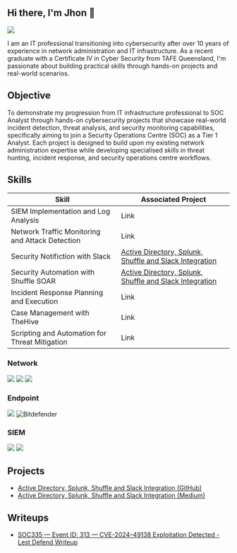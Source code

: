 ## Hi there, I'm Jhon 👋
<a href="https://linkedin.com/in/jhon-quinones/"><img src="https://img.shields.io/badge/-LinkedIn-0072b1?&style=for-the-badge&logo=linkedin&logoColor=white" /></a>

I am an IT professional transitioning into cybersecurity after over 10 years of experience in network administration and IT infrastructure. As a recent graduate with a Certificate IV in Cyber Security from TAFE Queensland, I'm passionate about building practical skills through hands-on projects and real-world scenarios.

## Objective
To demonstrate my progression from IT infrastructure professional to SOC Analyst through hands-on cybersecurity projects that showcase real-world incident detection, threat analysis, and security monitoring capabilities, specifically aiming to join a Security Operations Centre (SOC) as a Tier 1 Analyst. Each project is designed to build upon my existing network administration expertise while developing specialised skills in threat hunting, incident response, and security operations centre workflows.

## Skills

| Skill                                         | Associated Project         |
|-----------------------------------------------|----------------------------|
| SIEM Implementation and Log Analysis          | <a hreff="">Link</a>|
| Network Traffic Monitoring and Attack Detection |<a hreff="">Link</a>|
| Security Notifiction with Slack               | <a href="https://github.com/onixgod/Active-Directory-Shuffler-and-Slack-Integration">Active Directory, Splunk, Shuffle and Slack Integration</a>|   
| Security Automation with Shuffle SOAR         | <a href="https://github.com/onixgod/Active-Directory-Shuffler-and-Slack-Integration">Active Directory, Splunk, Shuffle and Slack Integration</a>|
| Incident Response Planning and Execution      | <a hreff="">Link</a>|
| Case Management with TheHive                  | <a hreff="">Link</a>|
| Scripting and Automation for Threat Mitigation | <a hreff="">Link</a>|

### Network
<div>
    <img src="https://img.shields.io/badge/-Wireshark-1679A7?&style=for-the-badge&logo=Wireshark&logoColor=white" />
    <img src="https://img.shields.io/badge/-Suricata-EF3B2D?&style=for-the-badge&logo=Suricata&logoColor=white" />
    <img src="https://img.shields.io/badge/-Zeek-777BB4?&style=for-the-badge&logo=Zeek&logoColor=white" />
</div>

### Endpoint
<div>
    <img src="https://img.shields.io/badge/-Microsoft_Defender_for_Endpoint-00A4EF?&style=for-the-badge&logo=Microsoft&logoColor=white" />
    <img src="https://img.shields.io/badge/-Bitdefender-DF1632?style=for-the-badge&logo=bitdefender&logoColor=white" alt="Bitdefender" />
</div>

### SIEM
<div>
    <img src="https://img.shields.io/badge/-Splunk-000000?&style=for-the-badge&logo=Splunk&logoColor=white" />
    <img src="https://img.shields.io/badge/-Elastic-005571?&style=for-the-badge&logo=Elastic&logoColor=white" />
</div>

## Projects
- <a href="https://github.com/onixgod/Active-Directory-Shuffler-and-Slack-Integration">Active Directory, Splunk, Shuffle and Slack Integration (GitHub)</a>
- <a href="https://medium.com/@onixgodeh/active-directory-shuffler-and-slack-integration-0fe8b91c833b">Active Directory, Splunk, Shuffle and Slack Integration (Medium)</a>
## Writeups
- <a href="https://github.com/onixgod/Active-Directory-Shuffler-and-Slack-Integration](https://medium.com/@onixgodeh/soc335-event-id-313-cve-2024-49138-exploitation-detected-lest-defend-writeup-e7366ca2c63e)">SOC335 — Event ID: 313 — CVE-2024–49138 Exploitation Detected -Lest Defend Writeup</a>
